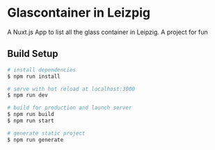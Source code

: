 # Glascontainer in Leizpig

A Nuxt.js App to list all the glass container in Leipzig. A project for fun

## Build Setup

``` bash
# install dependencies
$ npm run install

# serve with hot reload at localhost:3000
$ npm run dev

# build for production and launch server
$ npm run build
$ npm run start

# generate static project
$ npm run generate
```
